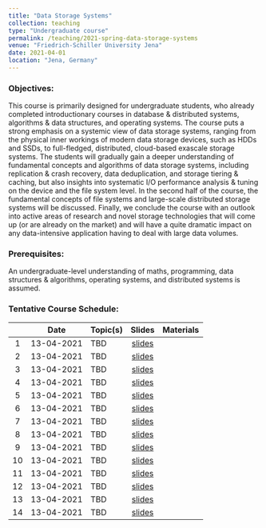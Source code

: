 ```yaml
---
title: "Data Storage Systems"
collection: teaching
type: "Undergraduate course"
permalink: /teaching/2021-spring-data-storage-systems
venue: "Friedrich-Schiller University Jena"
date: 2021-04-01
location: "Jena, Germany"
---
```



### Objectives:
This course is primarily designed for undergraduate students, who already completed introductionary courses in database & distributed systems, algorithms & data structures, and operating systems. The course puts a strong emphasis on a systemic view of data storage systems, ranging from the physical inner workings of modern data storage devices, such as HDDs and SSDs, to full-fledged, distributed, cloud-based exascale storage systems. The students will gradually gain a deeper understanding of fundamental concepts and algorithms of data storage systems, including replication & crash recovery, data deduplication, and storage tiering & caching, but also insights into systematic I/O performance analysis & tuning on the device and the file system level. In the second half of the course, the fundamental concepts of file systems and large-scale distributed storage systems will be discussed. Finally, we conclude the course with an outlook into active areas of research and novel storage technologies that will come up (or are already on the market) and will have a quite dramatic impact on any data-intensive application having to deal with large data volumes.

### Prerequisites:
An undergraduate-level understanding of maths, programming, data structures & algorithms, operating systems, and distributed systems is assumed. 

### Tentative Course Schedule:

| | Date | Topic(s)  | Slides | Materials |
|:---: | :---: | :---|:---:|:---:|
|1| 13-04-2021 |TBD|[slides](https://marcusparadies.github.io/teaching/2021-spring-data-storage-systems)||
|2| 13-04-2021 |TBD|[slides](https://marcusparadies.github.io/teaching/2021-spring-data-storage-systems)||
|3| 13-04-2021 |TBD|[slides](https://marcusparadies.github.io/teaching/2021-spring-data-storage-systems)||
|4| 13-04-2021 |TBD|[slides](https://marcusparadies.github.io/teaching/2021-spring-data-storage-systems)||
|5| 13-04-2021 |TBD|[slides](https://marcusparadies.github.io/teaching/2021-spring-data-storage-systems)||
|6| 13-04-2021 |TBD|[slides](https://marcusparadies.github.io/teaching/2021-spring-data-storage-systems)||
|7| 13-04-2021 |TBD|[slides](https://marcusparadies.github.io/teaching/2021-spring-data-storage-systems)||
|8| 13-04-2021 |TBD|[slides](https://marcusparadies.github.io/teaching/2021-spring-data-storage-systems)||
|9| 13-04-2021 |TBD|[slides](https://marcusparadies.github.io/teaching/2021-spring-data-storage-systems)||
|10| 13-04-2021 |TBD|[slides](https://marcusparadies.github.io/teaching/2021-spring-data-storage-systems)||
|11| 13-04-2021 |TBD|[slides](https://marcusparadies.github.io/teaching/2021-spring-data-storage-systems)||
|12| 13-04-2021 |TBD|[slides](https://marcusparadies.github.io/teaching/2021-spring-data-storage-systems)||
|13| 13-04-2021 |TBD|[slides](https://marcusparadies.github.io/teaching/2021-spring-data-storage-systems)||
|14| 13-04-2021 |TBD|[slides](https://marcusparadies.github.io/teaching/2021-spring-data-storage-systems)||
